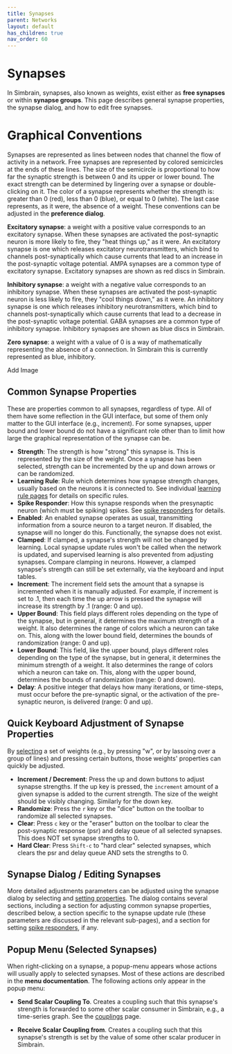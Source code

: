 ```yaml
---
title: Synapses
parent: Networks
layout: default
has_children: true
nav_order: 60
---
```


# Synapses

In Simbrain, synapses, also known as weights, exist either as **free synapses** or within **synapse groups**. This page describes general synapse properties, the synapse dialog, and how to edit free synapses.

# Graphical Conventions

<!-- Picture with an arrow -->

Synapses are represented as lines between nodes that channel the flow of activity in a network. 
Free synapses are represented by colored semicircles at the ends of these lines. The size of the semicircle is proportional to how far the synaptic strength is between 0 and its upper or lower bound. The exact strength can be determined by lingering over a synapse or double-clicking on it. The color of a synapse represents whether the strength is: greater than 0 (red), less than 0 (blue), or equal to 0 (white). The last case represents, as it were, the absence of a weight. These conventions can be adjusted in the **preference dialog**.

**Excitatory synapse**: a weight with a positive value corresponds to an excitatory synapse. When these synapses are activated the post-synaptic neuron is more likely to fire, they "heat things up," as it were. An excitatory synapse is one which releases excitatory neurotransmitters, which bind to channels post-synaptically which cause currents that lead to an increase in the post-synaptic voltage potential. AMPA synapses are a common type of excitatory synapse. Excitatory synapses are shown as red discs in Simbrain.

**Inhibitory synapse**: a weight with a negative value corresponds to an inhibitory synapse. When these synapses are activated the post-synaptic neuron is less likely to fire, they "cool things down," as it were. An inhibitory synapse is one which releases inhibitory neurotransmitters, which bind to channels post-synaptically which cause currents that lead to a decrease in the post-synaptic voltage potential. GABA synapses are a common type of inhibitory synapse. Inhibitory synapses are shown as blue discs in Simbrain.

**Zero synapse**: a weight with a value of 0 is a way of mathematically representing the absence of a connection. In Simbrain this is currently represented as blue, inhibitory.

<!-- TODO --> Add Image

## Common Synapse Properties

These are properties common to all synapses, regardless of type. All of them have some reflection in the GUI interface, but some of them only matter to the GUI interface (e.g., increment). For some synapses, upper bound and lower bound do not have a significant role other than to limit how large the graphical representation of the synapse can be.

- **Strength**: The strength is how "strong" this synapse is. This is represented by the size of the weight. Once a synapse has been selected, strength can be incremented by the up and down arrows or can be randomized.
- **Learning Rule**: Rule which determines how synapse strength changes, usually based on the neurons it is connected to. See individual [learning rule pages](index) for details on specific rules.
- **Spike Responder**: How this synapse responds when the presynaptic neuron (which must be spiking) spikes. See [spike responders](../spikeresponders) for details.
- **Enabled**: An enabled synapse operates as usual, transmitting information from a source neuron to a target neuron. If disabled, the synapse will no longer do this. Functionally, the synapse does not exist.
- **Clamped**: If clamped, a synapse's strength will not be changed by learning. Local synapse update rules won't be called when the network is updated, and supervised learning is also prevented from adjusting synapses. Compare clamping in neurons. However, a clamped synapse's strength can still be set externally, via the keyboard and input tables.
- **Increment**: The increment field sets the amount that a synapse is incremented when it is manually adjusted. For example, if increment is set to .1, then each time the up arrow is pressed the synapse will increase its strength by .1 (range: 0 and up).
- **Upper Bound**: This field plays different roles depending on the type of the synapse, but in general, it determines the maximum strength of a weight. It also determines the range of colors which a neuron can take on. This, along with the lower bound field, determines the bounds of randomization (range: 0 and up).
- **Lower Bound**: This field, like the upper bound, plays different roles depending on the type of the synapse, but in general, it determines the minimum strength of a weight. It also determines the range of colors which a neuron can take on. This, along with the upper bound, determines the bounds of randomization (range: 0 and down).
- **Delay**: A positive integer that delays how many iterations, or time-steps, must occur before the pre-synaptic signal, or the activation of the pre-synaptic neuron, is delivered (range: 0 and up).

## Quick Keyboard Adjustment of Synapse Properties

By [selecting](../buildingBasics#selecting-objects) a set of weights (e.g., by pressing "w", or by lassoing over a group of lines) and pressing certain buttons, those weights' properties can quickly be adjusted.

- **Increment / Decrement**: Press the up and down buttons to adjust synapse strengths. If the up key is pressed, the `increment` amount of a given synapse is added to the current strength. The size of the weight should be visibly changing. Similarly for the down key.
- **Randomize**: Press the `r` key or the "dice" button on the toolbar to randomize all selected synapses.
- **Clear**: Press `c` key or the "eraser" button on the toolbar to clear the post-synaptic response (psr) and delay queue of all selected synapses. This does NOT set synapse strengths to 0.
- **Hard Clear**: Press `Shift-c` to "hard clear" selected synapses, which clears the psr and delay queue AND sets the strengths to 0.

## Synapse Dialog / Editing Synapses

More detailed adjustments parameters can be adjusted using the synapse dialog by selecting and [setting properties](../buildingBasics#setting-properties). The dialog contains several sections, including a section for adjusting common synapse properties, described below, a section specific to the synapse update rule (these parameters are discussed in the relevant sub-pages), and a section for setting [spike responders](../spikeresponders), if any.

## Popup Menu (Selected Synapses)

When right-clicking on a synapse, a popup-menu appears whose actions will usually apply to selected synapses. Most of these actions are described in the **menu documentation**. The following actions only appear in the popup menu:

- **Send Scalar Coupling To**. Creates a coupling such that this synapse's strength is forwarded to some other scalar consumer in Simbrain, e.g., a time-series graph. See the [couplings](../../workspace/couplings) page.

- **Receive Scalar Coupling from**. Creates a coupling such that this synapse's strength is set by the value of some other scalar producer in Simbrain.
